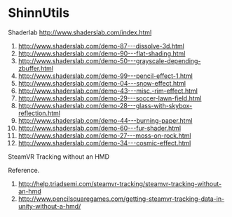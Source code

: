 # ShinnUtils

Shaderlab
http://www.shaderslab.com/index.html
1. http://www.shaderslab.com/demo-87---dissolve-3d.html
2. http://www.shaderslab.com/demo-90---flat-shading.html
3. http://www.shaderslab.com/demo-50---grayscale-depending-zbuffer.html
4. http://www.shaderslab.com/demo-99---pencil-effect-1.html
5. http://www.shaderslab.com/demo-04---snow-effect.html
6. http://www.shaderslab.com/demo-43---misc.-rim-effect.html
7. http://www.shaderslab.com/demo-29---soccer-lawn-field.html
8. http://www.shaderslab.com/demo-28---glass-with-skybox-reflection.html
9. http://www.shaderslab.com/demo-44---burning-paper.html
10. http://www.shaderslab.com/demo-60---fur-shader.html
12. http://www.shaderslab.com/demo-27---moss-on-rock.html
13. http://www.shaderslab.com/demo-34---cosmic-effect.html


SteamVR Tracking without an HMD

Reference.
1. http://help.triadsemi.com/steamvr-tracking/steamvr-tracking-without-an-hmd
2. http://www.pencilsquaregames.com/getting-steamvr-tracking-data-in-unity-without-a-hmd/
